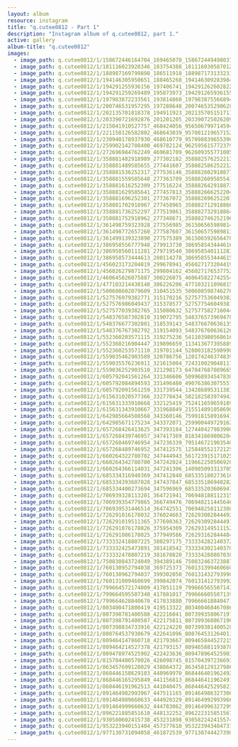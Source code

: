 ```yaml
---
layout: album
resource: instagram
title: "q.cutee0812 - Part 1"
description: "Instagram album of q.cutee0812, part 1."
active: gallery
album-title: "q.cutee0812"
images:
  - image_path: q.cutee0812/1/158672446164704_169465070_158672449498037_4593768615840575763_n.jpg
  - image_path: q.cutee0812/1/181116023920346_183754388_181116030587012_101953954342339811_n.jpg
  - image_path: q.cutee0812/1/188987169799898_186511918_188987173133231_5433954421011828928_n.jpg
  - image_path: q.cutee0812/1/194146305950651_188465268_194146309283984_5200212581886962169_n.jpg
  - image_path: q.cutee0812/1/194291255936156_197406741_194291262602822_594373926381117633_n.jpg
  - image_path: q.cutee0812/1/194291259269489_195873973_194291265936155_2245059664567818711_n.jpg
  - image_path: q.cutee0812/1/197983872233561_193814860_197983875566894_9115417269068471093_n.jpg
  - image_path: q.cutee0812/1/200746531957295_197288648_200746535290628_5112098086674916590_n.jpg
  - image_path: q.cutee0812/1/202135701818378_194911923_202135705151711_6978056439731106127_n.jpg
  - image_path: q.cutee0812/1/203390721692876_201201205_203390725026209_2298547805375396278_n.jpg
  - image_path: q.cutee0812/1/215041910527757_468424056_956506799714594_9161249488776509080_n.jpg
  - image_path: q.cutee0812/1/221158126582802_468643039_957081219657152_1996005112664731340_n.jpg
  - image_path: q.cutee0812/1/230940178937930_468610779_957098839655390_2829920406690962162_n.jpg
  - image_path: q.cutee0812/1/259902142708400_469782124_962595615772379_543864227249946729_n.jpg
  - image_path: q.cutee0812/1/272696984762249_469681709_962609355771005_8088338755769320082_n.jpg
  - image_path: q.cutee0812/1/358881482918989_277302182_358882576252213_5267888118002407765_n.jpg
  - image_path: q.cutee0812/1/358881489585655_277441607_358882586252212_2768097385823093771_n.jpg
  - image_path: q.cutee0812/1/358881536252317_277536146_358882602918877_6727262624522560541_n.jpg
  - image_path: q.cutee0812/1/358881559585648_277363709_358882609585543_7896723540326271531_n.jpg
  - image_path: q.cutee0812/1/358881616252309_277516224_358882642918873_3391757757423389350_n.jpg
  - image_path: q.cutee0812/1/358881629585641_277457813_358882666252204_6132776347460130840_n.jpg
  - image_path: q.cutee0812/1/358881696252301_277367072_358882696252201_6791548734176728143_n.jpg
  - image_path: q.cutee0812/1/358881702918967_277458965_358882712918866_5360932709859292982_n.jpg
  - image_path: q.cutee0812/1/358881736252297_277519861_358882732918864_4813730018148568531_n.jpg
  - image_path: q.cutee0812/1/358881752918962_277348671_358882746252196_1396585625799824277_n.jpg
  - image_path: q.cutee0812/1/361498759323928_277556985_361506565989814_6483121166122961559_n.jpg
  - image_path: q.cutee0812/1/361498772657260_277587607_361506575989813_1053218767548114077_n.jpg
  - image_path: q.cutee0812/1/361499139323890_277575389_361506592656478_8664204882527805435_n.jpg
  - image_path: q.cutee0812/1/386958556777948_279913730_386958543444616_2618763153240506033_n.jpg
  - image_path: q.cutee0812/1/386958560111281_279719540_386958540111283_6704192305238710347_n.jpg
  - image_path: q.cutee0812/1/386958573444613_280114278_386958553444615_6288452535070401189_n.jpg
  - image_path: q.cutee0812/1/456023173204819_299678941_456027173204419_1961995615645306761_n.jpg
  - image_path: q.cutee0812/1/456026279871175_299804162_456027176537752_376385022909514461_n.jpg
  - image_path: q.cutee0812/1/460645826075887_300226075_460645822742554_7956804276549992736_n.jpg
  - image_path: q.cutee0812/1/477103214430148_306226206_477103211096815_4505958048929267223_n.jpg
  - image_path: q.cutee0812/1/500608602079609_310451535_500608598746276_5560091302700656336_n.jpg
  - image_path: q.cutee0812/1/527576979382771_315170216_527577536049382_4532297137264194969_n.jpg
  - image_path: q.cutee0812/1/527576986049437_315378577_527577546049381_1511070028945542275_n.jpg
  - image_path: q.cutee0812/1/527577039382765_315080632_527577582716044_1821948615882764552_n.jpg
  - image_path: q.cutee0812/1/548376587302810_319072795_548376573969478_717776387563670503_n.jpg
  - image_path: q.cutee0812/1/548376677302801_318539143_548376670636135_5684839008646224678_n.jpg
  - image_path: q.cutee0812/1/548376767302792_319154093_548376760636126_8612253928522044223_n.jpg
  - image_path: q.cutee0812/1/552360203571115_319275236_5411039805686161_7837877866996387880_n.jpg
  - image_path: q.cutee0812/1/552360216904447_319896659_1134136773958890_3475380473172007014_n.jpg
  - image_path: q.cutee0812/1/552360253571110_319701144_528003182598990_3481493052263183289_n.jpg
  - image_path: q.cutee0812/1/559035462903589_320786756_1201742463748396_8164029856419454122_n.jpg
  - image_path: q.cutee0812/1/559035576236911_321615004_724310029048117_3794317334863517032_n.jpg
  - image_path: q.cutee0812/1/559036252903510_321298173_647847687089665_7941538028625076568_n.jpg
  - image_path: q.cutee0812/1/605792041561264_331346606_509968934547830_9221630028966046565_n.jpg
  - image_path: q.cutee0812/1/605792084894593_331496480_490763863075557_6140614603195032121_n.jpg
  - image_path: q.cutee0812/1/605792091561259_331739544_1342868953113818_4260599154178632979_n.jpg
  - image_path: q.cutee0812/1/615631020577366_332778434_582182583974943_7228188472893180755_n.jpg
  - image_path: q.cutee0812/1/615631333910668_332125419_752411659659189_8382150151737073082_n.jpg
  - image_path: q.cutee0812/1/615631343910667_331968849_215514891058690_4000857768041101610_n.jpg
  - image_path: q.cutee0812/1/642985664508568_343360146_759918158916941_1719333592225883004_n.jpg
  - image_path: q.cutee0812/1/642985671175234_343372071_259900449729162_3450650511787417529_n.jpg
  - image_path: q.cutee0812/1/657268426413625_347393184_1274404279839002_7518013990173399303_n.jpg
  - image_path: q.cutee0812/1/657268439746957_347417369_818341669806204_5436473948403198973_n.jpg
  - image_path: q.cutee0812/1/657268469746954_347236339_795146721903540_6138895523598575335_n.jpg
  - image_path: q.cutee0812/1/657268489746952_347412575_1258485521721258_8391675500543699675_n.jpg
  - image_path: q.cutee0812/1/660264322780702_347444943_5617239151710253_5108377648852140567_n.jpg
  - image_path: q.cutee0812/1/660264342780700_347242024_1196622505069205_1751356592713799784_n.jpg
  - image_path: q.cutee0812/1/660264366114031_347241306_1409850933137057_7292400543270668026_n.jpg
  - image_path: q.cutee0812/1/685334316940369_347412840_685335180273616_1083318811115186993_n.jpg
  - image_path: q.cutee0812/1/685334393607028_347437847_685335186940282_3843954068740412744_n.jpg
  - image_path: q.cutee0812/1/685334400273694_347596969_685335203606947_6295990070730924043_n.jpg
  - image_path: q.cutee0812/1/706939328113201_364721941_706948188112315_328561682317947454_n.jpg
  - image_path: q.cutee0812/1/706939354779865_366749476_706948211445646_1660484339778044035_n.jpg
  - image_path: q.cutee0812/1/706939531446514_364742551_706948258112308_2915039522244673077_n.jpg
  - image_path: q.cutee0812/1/726291016178032_376024663_726293082844492_7673879688332204645_n.jpg
  - image_path: q.cutee0812/1/726291019511365_377698363_726293092844491_8956786190387886694_n.jpg
  - image_path: q.cutee0812/1/726291076178026_375954309_726293149511152_7902484035714329043_n.jpg
  - image_path: q.cutee0812/1/726291086178025_377949586_726293162844484_980863001620866659_n.jpg
  - image_path: q.cutee0812/1/733332418807225_380297175_733334282140372_7197362777120342433_n.jpg
  - image_path: q.cutee0812/1/733332425473891_381418542_733334302140370_1258961159800799624_n.jpg
  - image_path: q.cutee0812/1/733332478807219_381670820_733334288807038_5173647213342845711_n.jpg
  - image_path: q.cutee0812/1/750830843724049_394389146_750832463723887_2425210861146124412_n.jpg
  - image_path: q.cutee0812/1/760130952794038_369725373_760131399460660_3248121023850874055_n.jpg
  - image_path: q.cutee0812/1/760130962794037_399302050_760131432793990_3910105576007230408_n.jpg
  - image_path: q.cutee0812/1/760131009460699_399842074_760131412793992_1609552116357344179_n.jpg
  - image_path: q.cutee0812/1/799664572174009_417851119_799666565507143_5826788017643640528_n.jpg
  - image_path: q.cutee0812/1/799664595507340_417881017_799666605507139_4353794346313486269_n.jpg
  - image_path: q.cutee0812/1/799664628840670_417833880_799666618840471_5291387462971215774_n.jpg
  - image_path: q.cutee0812/1/803400471800419_419513322_803400468467086_5738768643366492502_n.jpg
  - image_path: q.cutee0812/1/807398781400588_422216041_807399358067197_5874867199883251861_n.jpg
  - image_path: q.cutee0812/1/807398791400587_422175811_807399368067196_2037912148545725527_n.jpg
  - image_path: q.cutee0812/1/807398834733916_422124220_807399381400528_2067233594030006798_n.jpg
  - image_path: q.cutee0812/1/808764537930679_422641096_808764531264013_8917110429467977295_n.jpg
  - image_path: q.cutee0812/1/809464147860718_421793667_809465844527215_5149406652728103276_n.jpg
  - image_path: q.cutee0812/1/809464214527378_421793157_809465881193878_3877938715854763412_n.jpg
  - image_path: q.cutee0812/1/809478974525902_422423636_809478964525903_7991846216915413724_n.jpg
  - image_path: q.cutee0812/1/815704400570026_426098745_815704397236693_8153840950161667666_n.jpg
  - image_path: q.cutee0812/1/863457699128029_438864372_863458129127986_297359248943992771_n.jpg
  - image_path: q.cutee0812/1/868446158629183_440969970_868446401962492_4032573385023314686_n.jpg
  - image_path: q.cutee0812/1/868446165295849_441156813_868446411962491_8560134011334681038_n.jpg
  - image_path: q.cutee0812/1/868446191962513_441040475_868446425295823_7701205343128684309_n.jpg
  - image_path: q.cutee0812/1/891464982993967_447511165_891464986327300_1412094139447925677_n.jpg
  - image_path: q.cutee0812/1/891464989660633_444920329_891464992993966_7012799063007841448_n.jpg
  - image_path: q.cutee0812/1/891464999660632_444783062_891464996327299_8265825591703685621_n.jpg
  - image_path: q.cutee0812/1/896221885851610_448132252_896222315851567_5341077670420952999_n.jpg
  - image_path: q.cutee0812/1/930580602415738_453231898_930582242415574_7899555315202274324_n.jpg
  - image_path: q.cutee0812/1/953223940151404_457377610_953223943484737_5088489634725509050_n.jpg
  - image_path: q.cutee0812/1/977130731094058_461872539_977130744427390_635634670139593099_n.jpg
---
```

